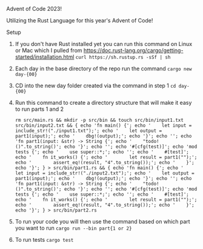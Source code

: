 Advent of Code 2023!

Utilizing the Rust Language for this year's Advent of Code!

Setup

1. If you don't have Rust installed yet you can run this command on Linux or Mac which I pulled from https://doc.rust-lang.org/cargo/getting-started/installation.html
   `curl https://sh.rustup.rs -sSf | sh`

2. Each day in the base directory of the repo run the command
   `cargo new day-{00}`

3. CD into the new day folder created via the command in step 1
   `cd day-{00}`

4. Run this command to create a directory structure that will make it easy to run parts 1 and 2

   ```
   rm src/main.rs && mkdir -p src/bin && touch src/bin/input1.txt src/bin/input2.txt && { echo 'fn main() {'; echo '    let input = include_str!("./input1.txt");'; echo '    let output = part1(input);'; echo '    dbg!(output);'; echo '}'; echo ''; echo 'fn part1(input: &str) -> String {'; echo '    "todo!()".to_string()'; echo '}'; echo ''; echo '#[cfg(test)]'; echo 'mod tests {'; echo '    use super::*;'; echo ''; echo '    #[test]'; echo '    fn it_works() {'; echo '        let result = part1("");'; echo '        assert_eq!(result, "4".to_string());'; echo '    }'; echo '}'; } > src/bin/part1.rs && { echo 'fn main() {'; echo '    let input = include_str!("./input2.txt");'; echo '    let output = part1(input);'; echo '    dbg!(output);'; echo '}'; echo ''; echo 'fn part1(input: &str) -> String {'; echo '    "todo!()".to_string()'; echo '}'; echo ''; echo '#[cfg(test)]'; echo 'mod tests {'; echo '    use super::*;'; echo ''; echo '    #[test]'; echo '    fn it_works() {'; echo '        let result = part1("");'; echo '        assert_eq!(result, "4".to_string());'; echo '    }'; echo '}'; } > src/bin/part2.rs
   ```

5. To run your code you will then use the command based on which part you want to run
   `cargo run --bin part{1 or 2}`

6. To run tests
   `cargo test`
